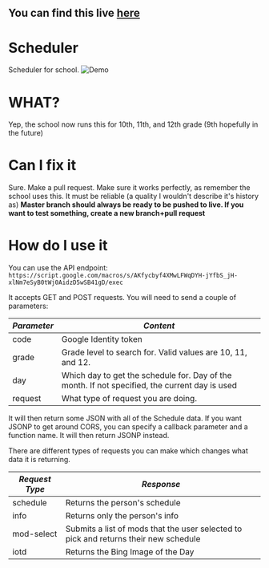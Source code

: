 ## You can find this live [here](https://scheduler.netlify.com)

# Scheduler
Scheduler for school. 
![Demo](https://github.com/liavt/Scheduler/blob/master/demos/DemoStudent.PNG)

# WHAT?
Yep, the school now runs this for 10th, 11th, and 12th grade (9th hopefully in the future)

# Can I fix it
Sure. Make a pull request. Make sure it works perfectly, as remember the school uses this. It must be reliable (a quality I wouldn't describe it's history as)
**Master branch should always be ready to be pushed to live. If you want to test something, create a new branch+pull request**

# How do I use it
You can use the API endpoint:
`https://script.google.com/macros/s/AKfycbyf4XMwLFWqDYH-jYfbS_jH-xlNm7eSyB0tWj0AidzD5wSB41gD/exec`

It accepts GET and POST requests. You will need to send a couple of parameters:

| *Parameter* 	| *Content*                                                                                     	|
|-------------	|-----------------------------------------------------------------------------------------------	|
| code        	| Google Identity token                                                                              	|
| grade       	| Grade level to search for. Valid values are 10, 11, and 12.                                       	  |
| day         	| Which day to get the schedule for. Day of the month. If not specified, the current day is used  |
| request       | What type of request you are doing.                                                             |

It will then return some JSON with all of the Schedule data. If you want JSONP to get around CORS, you can specify a callback parameter and a function name. It will then return JSONP instead.

There are different types of requests you can make which changes what data it is returning.

| *Request Type* 	| *Response*                    	|
|----------------	|-------------------------------	|
| schedule       	| Returns the person's schedule 	|
| info              | Returns only the person's info    |
| mod-select        | Submits a list of mods that the user selected to pick and returns their new schedule |
| iotd              | Returns the Bing Image of the Day |
